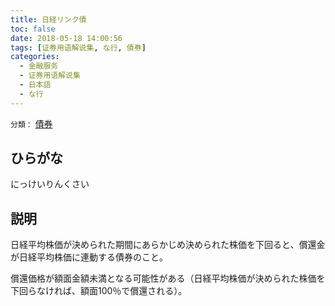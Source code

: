 ```yaml
---
title: 日経リンク債
toc: false
date: 2018-05-18 14:00:56
tags: [证券用语解说集, な行, 債券]
categories:
  - 金融服务
  - 证券用语解说集
  - 日本語
  - な行
---
```


`分類：` [債券](/tags/債券/)

## ひらがな

にっけいりんくさい

## 説明

日経平均株価が決められた期間にあらかじめ決められた株価を下回ると、償還金が日経平均株価に連動する債券のこと。

償還価格が額面金額未満となる可能性がある（日経平均株価が決められた株価を下回らなければ、額面100％で償還される）。
